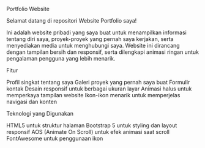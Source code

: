 Portfolio Website

Selamat datang di repositori Website Portfolio saya!

Ini adalah website pribadi yang saya buat untuk menampilkan informasi tentang diri saya, proyek-proyek yang pernah saya kerjakan, serta menyediakan media untuk menghubungi saya. Website ini dirancang dengan tampilan bersih dan responsif, serta dilengkapi animasi ringan untuk pengalaman pengguna yang lebih menarik.

Fitur

Profil singkat tentang saya
Galeri proyek yang pernah saya buat
Formulir kontak
Desain responsif untuk berbagai ukuran layar
Animasi halus untuk memperkaya tampilan website
Ikon-ikon menarik untuk memperjelas navigasi dan konten


Teknologi yang Digunakan

HTML5 untuk struktur halaman
Bootstrap 5 untuk styling dan layout responsif
AOS (Animate On Scroll) untuk efek animasi saat scroll
FontAwesome untuk penggunaan ikon
